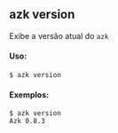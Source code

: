 ## azk version
Exibe a versão atual do `azk`

#### Uso:

    $ azk version

#### Exemplos:

    $ azk version
    Azk 0.8.3


